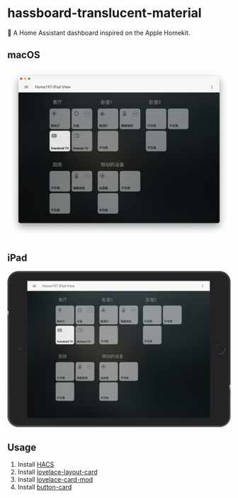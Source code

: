 # hassboard-translucent-material
🎨 A Home Assistant dashboard inspired on the Apple Homekit.

## macOS
![Capture Screenshot](/Screenshot/Xnip2021-03-07_11-06-01.png)

## iPad
![Capture Screenshot](/Changelog/192.168.11.64_8123_lovelace-yaml_translucent_material_view(iPad)_2021_02_15_01.png)

## Usage
1. Install [HACS](https://hacs.xyz/)
2. Install [lovelace-layout-card](https://github.com/thomasloven/lovelace-layout-card)
3. Install [lovelace-card-mod](https://github.com/thomasloven/lovelace-card-mod)
4. Install [button-card](https://github.com/custom-cards/button-card)
